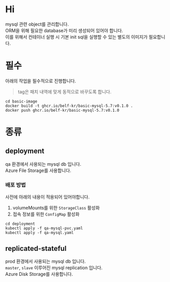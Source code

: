 # Hi

mysql 관련 object를 관리합니다.  
ORM을 위해 필요한 database가 미리 생성되어 있어야 합니다.  
이를 위해서 컨테이너 실행 시 기본 init sql을 실행할 수 있는 별도의 이미지가 필요합니다.

# 필수

아래의 작업을 필수적으로 진행합니다.

> tag은 패치 내역에 맞게 동적으로 바꾸도록 합니다.

```shell
cd basic-image
docker build -t ghcr.io/belf-kr/basic-mysql-5.7:v0.1.0 .
docker push ghcr.io/belf-kr/basic-mysql-5.7:v0.1.0
```

# 종류

## deployment

qa 환경에서 사용되는 mysql db 입니다.  
Azure File Storage를 사용합니다.

### 배포 방법

사전에 아래의 내용이 적용되어 있어야합니다.

1. volumeMounts를 위한 `StorageClass` 활성화
1. 접속 정보를 위한 `ConfigMap` 활성화

```shell
cd deployment
kubectl apply -f qa-mysql-pvc.yaml
kubectl apply -f qa-mysql.yaml
```

## replicated-stateful

prod 환경에서 사용되는 mysql db 입니다.  
`master`, `slave` 이루어진 mysql replication 입니다.  
Azure Disk Storage를 사용합니다.

